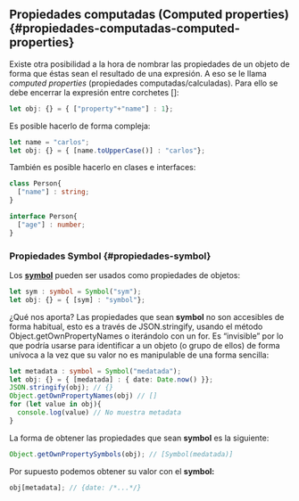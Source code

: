 ## Propiedades computadas (Computed properties) {#propiedades-computadas-computed-properties}

Existe otra posibilidad a la hora de nombrar las propiedades de un objeto de forma que éstas sean el resultado de una expresión. A eso se le llama _computed properties_ (propiedades computadas/calculadas). Para ello se debe encerrar la expresión entre corchetes []:

```ts
let obj: {} = { ["property"+"name"] : 1};
```

Es posible hacerlo de forma compleja:

```ts
let name = "carlos";
let obj: {} = { [name.toUpperCase()] : "carlos"};
```

También es posible hacerlo en clases e interfaces:

```ts
class Person{ 
  ["name"] : string;
}

interface Person{ 
  ["age"] : number;
}
```

### Propiedades Symbol {#propiedades-symbol}

Los [**symbol**](../tipos/otros_tipos.md#symbols) pueden ser usados como propiedades de objetos:

```ts
let sym : symbol = Symbol("sym");
let obj: {} = { [sym] : "symbol"};
```

¿Qué nos aporta? Las propiedades que sean **symbol** no son accesibles de forma habitual, esto es a través de JSON.stringify, usando el método Object.getOwnPropertyNames o iterándolo con un for. Es “invisible” por lo que podría usarse para identificar a un objeto (o grupo de ellos) de forma unívoca a la vez que su valor no es manipulable de una forma sencilla:

```ts
let metadata : symbol = Symbol("medatada");
let obj: {} = { [medatada] : { date: Date.now() }};
JSON.stringify(obj); // {}
Object.getOwnPropertyNames(obj) // []
for (let value in obj){ 
  console.log(value) // No muestra metadata
}
```

La forma de obtener las propiedades que sean **symbol** es la siguiente:

```ts
Object.getOwnPropertySymbols(obj); // [Symbol(medatada)]
```

Por supuesto podemos obtener su valor con el **symbol:**

```ts
obj[metadata]; // {date: /*...*/}
```